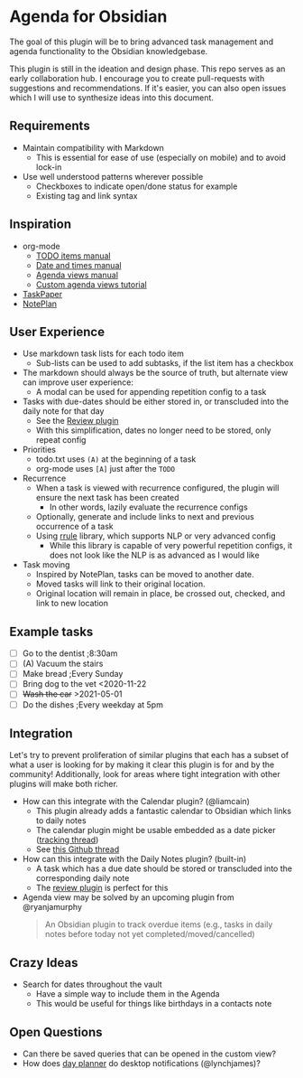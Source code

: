 # Agenda for Obsidian

The goal of this plugin will be to bring advanced task management and agenda functionality to the Obsidian knowledgebase.

This plugin is still in the ideation and design phase. This repo serves as an early collaboration hub. I encourage you to create pull-requests with suggestions and recommendations. If it's easier, you can also open issues which I will use to synthesize ideas into this document.

## Requirements

- Maintain compatibility with Markdown
  - This is essential for ease of use (especially on mobile) and to avoid lock-in
- Use well understood patterns wherever possible
  - Checkboxes to indicate open/done status for example
  - Existing tag and link syntax

## Inspiration

- org-mode
  - [TODO items manual](https://orgmode.org/manual/TODO-Items.html)
  - [Date and times manual](https://orgmode.org/manual/Dates-and-Times.html)
  - [Agenda views manual](https://orgmode.org/manual/Agenda-Views.html)
  - [Custom agenda views tutorial](https://orgmode.org/worg/org-tutorials/org-custom-agenda-commands.html)
- [TaskPaper](https://www.taskpaper.com/)
- [NotePlan]()

## User Experience

- Use markdown task lists for each todo item
  - Sub-lists can be used to add subtasks, if the list item has a checkbox
- The markdown should always be the source of truth, but alternate view can improve user experience:
  - A modal can be used for appending repetition config to a task
- Tasks with due-dates should be either stored in, or transcluded into the daily note for that day
  - See the [Review plugin](https://github.com/ryanjamurphy/review-obsidian)
  - With this simplification, dates no longer need to be stored, only repeat config
- Priorities
  - todo.txt uses `(A)` at the beginning of a task
  - org-mode uses `[A]` just after the `TODO`
- Recurrence
  - When a task is viewed with recurrence configured, the plugin will ensure the next task has been created
    - In other words, lazily evaluate the recurrence configs
  - Optionally, generate and include links to next and previous occurrence of a task
  - Using [rrule](https://www.npmjs.com/package/rrule) library, which supports NLP or very advanced config
    - While this library is capable of very powerful repetition configs, it does not look like the NLP is as advanced as I would like
- Task moving
  - Inspired by NotePlan, tasks can be moved to another date.
  - Moved tasks will link to their original location.
  - Original location will remain in place, be crossed out, checked, and link to new location
  
## Example tasks

- [ ] Go to the dentist ;8:30am
- [ ] (A) Vacuum the stairs
- [ ] Make bread ;Every Sunday
- [ ] Bring dog to the vet <2020-11-22
- [ ] ~~Wash the car~~ >2021-05-01
- [ ] Do the dishes ;Every weekday at 5pm

## Integration

Let's try to prevent proliferation of similar plugins that each has a subset of what a user is looking for by making it clear this plugin is for and by the community! Additionally, look for areas where tight integration with other plugins will make both richer.

- How can this integrate with the Calendar plugin? (@liamcain)
  - This plugin already adds a fantastic calendar to Obsidian which links to daily notes
  - The calendar plugin might be usable embedded as a date picker ([tracking thread](https://github.com/liamcain/obsidian-calendar-plugin/issues/59))
  - See [this Github thread](https://github.com/ryanjamurphy/review-obsidian/issues/8)
- How can this integrate with the Daily Notes plugin? (built-in)
  - A task which has a due date should be stored or transcluded into the corresponding daily note
  - The [review plugin](https://github.com/ryanjamurphy/review-obsidian) is perfect for this
- Agenda view may be solved by an upcoming plugin from @ryanjamurphy
  > An Obsidian plugin to track overdue items (e.g., tasks in daily notes before today not yet completed/moved/cancelled)

## Crazy Ideas

- Search for dates throughout the vault
  - Have a simple way to include them in the Agenda
  - This would be useful for things like birthdays in a contacts note

## Open Questions

- Can there be saved queries that can be opened in the custom view?
- How does [day planner](https://github.com/lynchjames/obsidian-day-planner) do desktop notifications (@lynchjames)?
